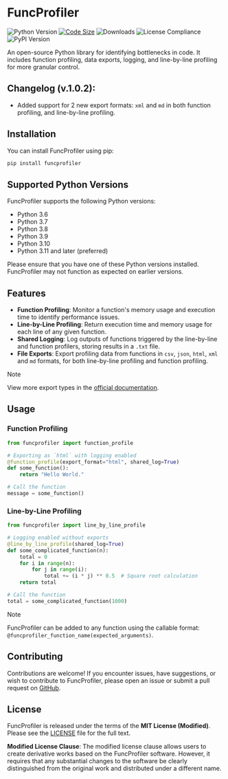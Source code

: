 # FuncProfiler
![Python Version](https://img.shields.io/badge/python-3.13-blue.svg)
[![Code Size](https://img.shields.io/github/languages/code-size/infinitode/funcprofiler)](https://github.com/infinitode/funcprofiler)
![Downloads](https://pepy.tech/badge/funcprofiler)
![License Compliance](https://img.shields.io/badge/license-compliance-brightgreen.svg)
![PyPI Version](https://img.shields.io/pypi/v/funcprofiler)

An open-source Python library for identifying bottlenecks in code. It includes function profiling, data exports, logging, and line-by-line profiling for more granular control.

## Changelog (v.1.0.2):
- Added support for 2 new export formats: `xml` and `md` in both function profiling, and line-by-line profiling.

## Installation

You can install FuncProfiler using pip:

```bash
pip install funcprofiler
```

## Supported Python Versions

FuncProfiler supports the following Python versions:

- Python 3.6
- Python 3.7
- Python 3.8
- Python 3.9
- Python 3.10
- Python 3.11 and later (preferred)

Please ensure that you have one of these Python versions installed. FuncProfiler may not function as expected on earlier versions.

## Features

- **Function Profiling**: Monitor a function's memory usage and execution time to identify performance issues.
- **Line-by-Line Profiling**: Return execution time and memory usage for each line of any given function.
- **Shared Logging**: Log outputs of functions triggered by the line-by-line and function profilers, storing results in a `.txt` file.
- **File Exports**: Export profiling data from functions in `csv`, `json`, `html`, `xml` and `md` formats, for both line-by-line profiling and function profiling.
> [!NOTE]
> View more export types in the [official documentation](https://infinitode-docs.gitbook.io/documentation/package-documentation/funcprofiler-package-documentation).

## Usage

### Function Profiling

```python
from funcprofiler import function_profile

# Exporting as `html` with logging enabled
@function_profile(export_format="html", shared_log=True)
def some_function():
    return "Hello World."

# Call the function
message = some_function()
```

### Line-by-Line Profiling

```python
from funcprofiler import line_by_line_profile

# Logging enabled without exports
@line_by_line_profile(shared_log=True)
def some_complicated_function(n):
    total = 0
    for i in range(n):
        for j in range(i):
            total += (i * j) ** 0.5  # Square root calculation
    return total

# Call the function
total = some_complicated_function(1000)
```

> [!NOTE]
> FuncProfiler can be added to any function using the callable format: `@funcprofiler_function_name(expected_arguments)`.

## Contributing

Contributions are welcome! If you encounter issues, have suggestions, or wish to contribute to FuncProfiler, please open an issue or submit a pull request on [GitHub](https://github.com/infinitode/funcprofiler).

## License

FuncProfiler is released under the terms of the **MIT License (Modified)**. Please see the [LICENSE](https://github.com/infinitode/funcprofiler/blob/main/LICENSE) file for the full text.

**Modified License Clause**: The modified license clause allows users to create derivative works based on the FuncProfiler software. However, it requires that any substantial changes to the software be clearly distinguished from the original work and distributed under a different name.